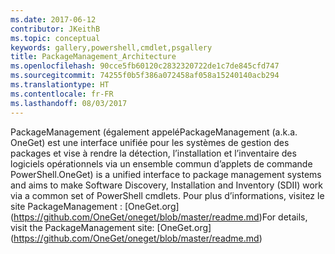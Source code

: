 ```yaml
---
ms.date: 2017-06-12
contributor: JKeithB
ms.topic: conceptual
keywords: gallery,powershell,cmdlet,psgallery
title: PackageManagement_Architecture
ms.openlocfilehash: 90cce5fb60120c2832320722de1c7de845cfd747
ms.sourcegitcommit: 74255f0b5f386a072458af058a15240140acb294
ms.translationtype: HT
ms.contentlocale: fr-FR
ms.lasthandoff: 08/03/2017
---
```

<span data-ttu-id="4fc09-103">PackageManagement (également appelé</span><span class="sxs-lookup"><span data-stu-id="4fc09-103">PackageManagement (a.k.a.</span></span> <span data-ttu-id="4fc09-104">OneGet) est une interface unifiée pour les systèmes de gestion des packages et vise à rendre la détection, l’installation et l’inventaire des logiciels opérationnels via un ensemble commun d’applets de commande PowerShell.</span><span class="sxs-lookup"><span data-stu-id="4fc09-104">OneGet) is a unified interface to package management systems and aims to make Software Discovery, Installation and Inventory (SDII) work via a common set of PowerShell cmdlets.</span></span> <span data-ttu-id="4fc09-105">Pour plus d’informations, visitez le site PackageManagement : [OneGet.org] (https://github.com/OneGet/oneget/blob/master/readme.md)</span><span class="sxs-lookup"><span data-stu-id="4fc09-105">For details, visit the PackageManagement site: [OneGet.org] (https://github.com/OneGet/oneget/blob/master/readme.md)</span></span>

